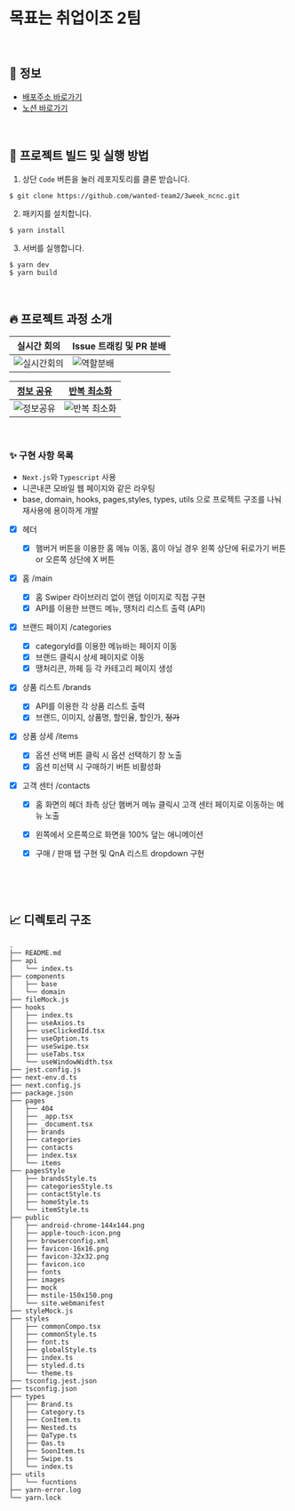 # 목표는 취업이조 2팀

<br>

## 🚀 정보

- [배포주소 바로가기](https://3week-ncnc-nrc5qsatr-wanted2.vercel.app/)
- [노션 바로가기](https://sleepy-oxygen-343.notion.site/41970b5fee2d45aebd7b01de061039eb)

<br>

## 👀 프로젝트 빌드 및 실행 방법

1. 상단 `Code` 버튼을 눌러 레포지토리를 클론 받습니다.

```
$ git clone https://github.com/wanted-team2/3week_ncnc.git
```

2. 패키지를 설치합니다.

```
$ yarn install
```

3. 서버를 실행합니다.

```
$ yarn dev
$ yarn build
```

<br>

## 🔥 프로젝트 과정 소개

| 실시간 회의                                                                                                          | Issue 트래킹 및 PR 분배                                                                                            |
| -------------------------------------------------------------------------------------------------------------------- | ------------------------------------------------------------------------------------------------------------------ |
| ![실시간회의](https://user-images.githubusercontent.com/68528752/154127816-a61aec1d-4184-4489-8836-b1c217e4b4f2.png) | ![역할분배](https://user-images.githubusercontent.com/68528752/154128116-5849d3da-7a31-4fa7-b9bd-de9b313146b2.png) |

| [정보 공유](https://www.notion.so/5520df8322e549ebb29b4528de020d52)                                                | [반복 최소화](./styles/font.ts)                                                                                       |
| ------------------------------------------------------------------------------------------------------------------ | --------------------------------------------------------------------------------------------------------------------- |
| ![정보공유](https://user-images.githubusercontent.com/78653426/153548448-d9e13041-e5fa-4b66-b69f-9b54b8d8fbdc.png) | ![반복 최소화](https://user-images.githubusercontent.com/68528752/154165034-04acc4b2-c218-4474-96b4-57841b0d1772.png) |

<br>

### ✨ 구현 사항 목록 
-   `Next.js`와 `Typescript` 사용
-    니콘내콘 모바일 웹 페이지와 같은 라우팅
-    base, domain, hooks, pages,styles, types, utils 으로 프로젝트 구조를 나눠 재사용에 용이하게 개발

-   [x] 헤더

    -   [x] 햄버거 버튼을 이용한 홈 메뉴 이동, 홈이 아닐 경우 왼쪽 상단에 뒤로가기 버튼 or 오른쪽 상단에 X 버튼 

-   [x] 홈 /main

    -   [x] 홈 Swiper 라이브러리 없이 랜덤 이미지로 직접 구현
    -   [x] API를 이용한 브랜드 메뉴, 땡처리 리스트 출력 (API)

-   [x] 브랜드 페이지 /categories

    -   [x] categoryId를 이용한 메뉴바는 페이지 이동
    -   [x] 브랜드 클릭시 상세 페이지로 이동
    -   [x] 땡처리콘, 까페 등 각 카테고리 페이지 생성

-   [x] 상품 리스트 /brands

    -   [x] API를 이용한 각 상품 리스트 출력
    -   [x] 브랜드, 이미지, 상품명, 할인율, 할인가, ~~정가~~

-   [x] 상품 상세 /items

    -   [x] 옵션 선택 버튼 클릭 시 옵션 선택하기 창 노출
    -   [x] 옵션 미선택 시 구매하기 버튼 비활성화

-   [x] 고객 센터 /contacts
    -   [x] 홈 화면의 헤더 좌측 상단 햄버거 메뉴 클릭시 고객 센터 페이지로 이동하는 메뉴 노출
    -   [x] 왼쪽에서 오른쪽으로 화면을 100% 덮는 애니메이션
    -   [x] 구매 / 판매 탭 구현 및 QnA 리스트 dropdown 구현



<br>
<br>
<br>

## 📈 디렉토리 구조

```
.
├── README.md
├── api
│   └── index.ts
├── components
│   ├── base
│   └── domain
├── fileMock.js
├── hooks
│   ├── index.ts
│   ├── useAxios.ts
│   ├── useClickedId.tsx
│   ├── useOption.ts
│   ├── useSwipe.tsx
│   ├── useTabs.tsx
│   └── useWindowWidth.tsx
├── jest.config.js
├── next-env.d.ts
├── next.config.js
├── package.json
├── pages
│   ├── 404
│   ├── _app.tsx
│   ├── _document.tsx
│   ├── brands
│   ├── categories
│   ├── contacts
│   ├── index.tsx
│   └── items
├── pagesStyle
│   ├── brandsStyle.ts
│   ├── categoriesStyle.ts
│   ├── contactStyle.ts
│   ├── homeStyle.ts
│   └── itemStyle.ts
├── public
│   ├── android-chrome-144x144.png
│   ├── apple-touch-icon.png
│   ├── browserconfig.xml
│   ├── favicon-16x16.png
│   ├── favicon-32x32.png
│   ├── favicon.ico
│   ├── fonts
│   ├── images
│   ├── mock
│   ├── mstile-150x150.png
│   └── site.webmanifest
├── styleMock.js
├── styles
│   ├── commonCompo.tsx
│   ├── commonStyle.ts
│   ├── font.ts
│   ├── globalStyle.ts
│   ├── index.ts
│   ├── styled.d.ts
│   └── theme.ts
├── tsconfig.jest.json
├── tsconfig.json
├── types
│   ├── Brand.ts
│   ├── Category.ts
│   ├── ConItem.ts
│   ├── Nested.ts
│   ├── QaType.ts
│   ├── Qas.ts
│   ├── SoonItem.ts
│   ├── Swipe.ts
│   └── index.ts
├── utils
│   └── fucntions
├── yarn-error.log
└── yarn.lock
```
